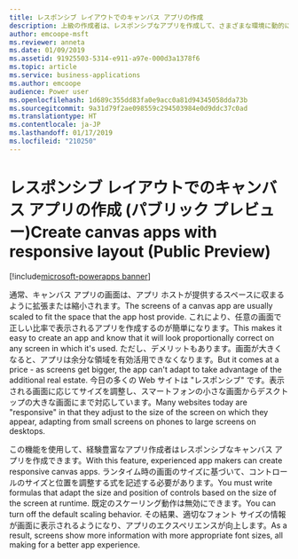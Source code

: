 ```yaml
---
title: レスポンシブ レイアウトでのキャンバス アプリの作成
description: 上級の作成者は、レスポンシブなアプリを作成して、さまざまな環境に動的に調整できます。
author: emcoope-msft
ms.reviewer: anneta
ms.date: 01/09/2019
ms.assetid: 91925503-5314-e911-a97e-000d3a1378f6
ms.topic: article
ms.service: business-applications
ms.author: emcoope
audience: Power user
ms.openlocfilehash: 1d689c355dd83fa0e9acc0a81d94345058dda73b
ms.sourcegitcommit: 9a31d79f2ae098559c294503984e0d9ddc37c0ad
ms.translationtype: HT
ms.contentlocale: ja-JP
ms.lasthandoff: 01/17/2019
ms.locfileid: "210250"
---
```

# <a name="create-canvas-apps-with-responsive-layout-public-preview"></a><span data-ttu-id="ac8da-103">レスポンシブ レイアウトでのキャンバス アプリの作成 (パブリック プレビュー)</span><span class="sxs-lookup"><span data-stu-id="ac8da-103">Create canvas apps with responsive layout (Public Preview)</span></span>


[!include[microsoft-powerapps banner](../includes/microsoft-powerapps.md)]

<span data-ttu-id="ac8da-104">通常、キャンバス アプリの画面は、アプリ ホストが提供するスペースに収まるように拡張または縮小されます。</span><span class="sxs-lookup"><span data-stu-id="ac8da-104">The screens of a canvas app are usually scaled to fit the space that the app host provide.</span></span> <span data-ttu-id="ac8da-105">これにより、任意の画面で正しい比率で表示されるアプリを作成するのが簡単になります。</span><span class="sxs-lookup"><span data-stu-id="ac8da-105">This makes it easy to create an app and know that it will look proportionally correct on any screen in which it's used.</span></span> <span data-ttu-id="ac8da-106">ただし、デメリットもあります。画面が大きくなると、アプリは余分な領域を有効活用できなくなります。</span><span class="sxs-lookup"><span data-stu-id="ac8da-106">But it comes at a price - as screens get bigger, the app can't adapt to take advantage of the additional real estate.</span></span> <span data-ttu-id="ac8da-107">今日の多くの Web サイトは "レスポンシブ" です。表示される画面に応じてサイズを調整し、スマートフォンの小さな画面からデスクトップの大きな画面にまで対応しています。</span><span class="sxs-lookup"><span data-stu-id="ac8da-107">Many websites today are "responsive" in that they adjust to the size of the screen on which they appear, adapting from small screens on phones to large screens on desktops.</span></span>  

<span data-ttu-id="ac8da-108">この機能を使用して、経験豊富なアプリ作成者はレスポンシブなキャンバス アプリを作成できます。</span><span class="sxs-lookup"><span data-stu-id="ac8da-108">With this feature, experienced app makers can create responsive canvas apps.</span></span> <span data-ttu-id="ac8da-109">ランタイム時の画面のサイズに基づいて、コントロールのサイズと位置を調整する式を記述する必要があります。</span><span class="sxs-lookup"><span data-stu-id="ac8da-109">You must write formulas that adapt the size and position of controls based on the size of the screen at runtime.</span></span> <span data-ttu-id="ac8da-110">既定のスケーリング動作は無効にできます。</span><span class="sxs-lookup"><span data-stu-id="ac8da-110">You can turn off the default scaling behavior.</span></span> <span data-ttu-id="ac8da-111">その結果、適切なフォント サイズの情報が画面に表示されるようになり、アプリのエクスペリエンスが向上します。</span><span class="sxs-lookup"><span data-stu-id="ac8da-111">As a result, screens show more information with more appropriate font sizes, all making for a better app experience.</span></span>
